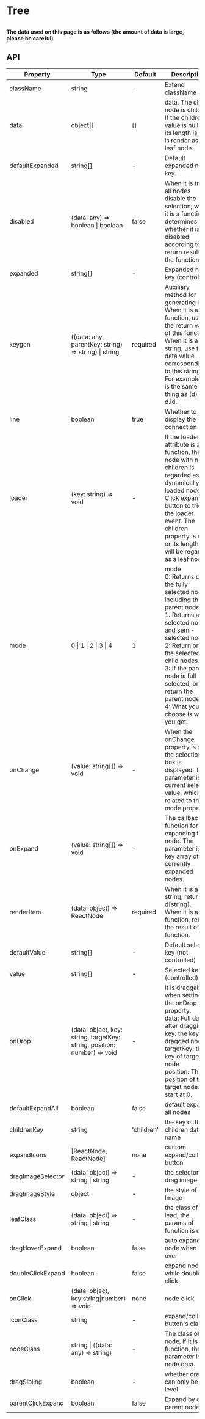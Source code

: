 # Tree

##

#### The data used on this page is as follows (the amount of data is large, please be careful)
<example name="data" />

<example />

## API

| Property | Type | Default | Description |
| --- | --- | --- | --- |
| className | string | - | Extend className |
| data | object[] | [] | data. The child node is children. If the children value is null or its length is 0, it is render as a leaf node. |
| defaultExpanded | string[] | - | Default expanded node key. |
| disabled | (data: any) => boolean \| boolean | false | When it is true, all nodes disable the selection; when it is a function, it determines whether it is disabled according to the return result of the function. |
| expanded | string[] | - | Expanded node key (controlled) |
| keygen | ((data: any, parentKey: string) => string) \| string | required | Auxiliary method for generating key. <br />When it is a function, use the return value of this function. <br /> When it is a string, use the data value corresponding to this string. For example, 'id' is the same thing as (d) => d.id. |
| line | boolean | true | Whether to display the connection line. |
| loader | (key: string) => void | - | If the loader attribute is a function, the node with no children is regarded as dynamically loaded node. Click expanded button to trigger the loader event. The children property is null or its length is 0 will be regarded as a leaf node. |
| mode | 0 \| 1 \| 2 \| 3 \| 4 | 1 | mode <br />0: Returns only the fully selected node including the parent node. <br />1: Returns all selected nodes and semi-selected nodes. <br />2: Return only the selected child nodes. <br />3: If the parent node is full selected, only return the parent node.<br />4: What you choose is what you get. |
| onChange | (value: string[]) => void | - | When the onChange property is set, the selection box is displayed. The parameter is the current selected value, which is related to the mode property. |
| onExpand |  (value: string[]) => void | - | The callback function for expanding the node. The parameter is the key array of the currently expanded nodes. |
| renderItem | (data: object) => ReactNode | required | When it is a string, return d\[string].<br /> When it is a function, return the result of this function. |
| defaultValue | string[] | - | Default selected key (not controlled) |
| value | string[] | - | Selected key (controlled) |
| onDrop | (data: object, key: string, targetKey: string, position: number) => void | - | It is draggable when setting the onDrop property. <br />data: Full data after dragging.<br />key: the key of dragged node<br />targetKey: the key of target node<br />position: The position of the target node. start at 0. |
| defaultExpandAll | boolean | false | default expand all nodes |
| childrenKey | string | 'children' | the key of the children data name |
| expandIcons | \[ReactNode, ReactNode] | none | custom expand/collapse button |
| dragImageSelector | (data: object) => string \| string | - | the selector of drag image |
| dragImageStyle | object | - | the style of drag Image |
| leafClass | (data: object) => string \| string | - | the class of lead, the params of function is data |
| dragHoverExpand | boolean | false | auto expand the node when drag over |
| doubleClickExpand | boolean | false | expand node while double click |
| onClick | (data: object, key:string\|number) => void | none | node click |
| iconClass | string | - | expand/collapse button's class |
| nodeClass | string \| ((data: any) => string) | - | The class of the node, if it is a function, the parameter is the node data. |
| dragSibling | boolean  | - | whether drag can only be level |
| parentClickExpand | boolean  | false | Expand by click parent node |
